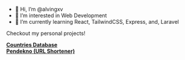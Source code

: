 - 👋 Hi, I’m @alvingxv
- 👀 I’m interested in Web Development
- 🌱 I’m currently learning React, TailwindCSS, Express, and, Laravel

Checkout my personal projects!

[**Countries Database**](https://countries-database.vercel.app/)
<br>
[**Pendekno (URL Shortener)**](https://pendekno.azurewebsites.net/)

<!---
alvingxv/alvingxv is a ✨ special ✨ repository because its `README.md` (this file) appears on your GitHub profile.
You can click the Preview link to take a look at your changes.
--->
